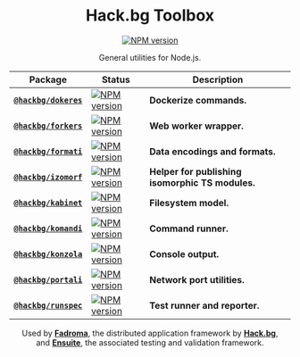 <div align="center">

# Hack.bg Toolbox

[![NPM version](https://img.shields.io/npm/v/@hackbg/toolbox?color=9013fe&label=@hackbg/toolbox&style=for-the-badge)](https://www.npmjs.com/package/@hackbg/toolbox)

General utilities for Node.js.

|Package|Status|Description|
|---|---|---|
|[**`@hackbg/dokeres`**](./dokeres/README.md)|[![NPM version](https://img.shields.io/npm/v/@hackbg/dokeres?color=9013fe&label=&style=for-the-badge)](https://www.npmjs.com/package/@hackbg/dokeres)|**Dockerize commands.**        |
|[**`@hackbg/forkers`**](./forkers/README.md)|[![NPM version](https://img.shields.io/npm/v/@hackbg/forkers?color=9013fe&label=&style=for-the-badge)](https://www.npmjs.com/package/@hackbg/forkers)|**Web worker wrapper.**        |
|[**`@hackbg/formati`**](./formati/README.md)|[![NPM version](https://img.shields.io/npm/v/@hackbg/formati?color=9013fe&label=&style=for-the-badge)](https://www.npmjs.com/package/@hackbg/formati)|**Data encodings and formats.**|
|[**`@hackbg/izomorf`**](./izomorf/README.md)|[![NPM version](https://img.shields.io/npm/v/@hackbg/izomorf?color=9013fe&label=&style=for-the-badge)](https://www.npmjs.com/package/@hackbg/izomorf)|**Helper for publishing isomorphic TS modules.**|
|[**`@hackbg/kabinet`**](./kabinet/README.md)|[![NPM version](https://img.shields.io/npm/v/@hackbg/kabinet?color=9013fe&label=&style=for-the-badge)](https://www.npmjs.com/package/@hackbg/kabinet)|**Filesystem model.**          |
|[**`@hackbg/komandi`**](./komandi/README.md)|[![NPM version](https://img.shields.io/npm/v/@hackbg/komandi?color=9013fe&label=&style=for-the-badge)](https://www.npmjs.com/package/@hackbg/komandi)|**Command runner.**            |
|[**`@hackbg/konzola`**](./konzola/README.md)|[![NPM version](https://img.shields.io/npm/v/@hackbg/konzola?color=9013fe&label=&style=for-the-badge)](https://www.npmjs.com/package/@hackbg/konzola)|**Console output.**            |
|[**`@hackbg/portali`**](./portali/README.md)|[![NPM version](https://img.shields.io/npm/v/@hackbg/portali?color=9013fe&label=&style=for-the-badge)](https://www.npmjs.com/package/@hackbg/portali)|**Network port utilities.**    |
|[**`@hackbg/runspec`**](./runspec/README.md)|[![NPM version](https://img.shields.io/npm/v/@hackbg/runspec?color=9013fe&label=&style=for-the-badge)](https://www.npmjs.com/package/@hackbg/runspec)|**Test runner and reporter.**  |

Used by [**Fadroma**](https://github.com/hackbg/fadroma), the distributed application framework by [**Hack.bg**](https://hack.bg),<br>
and [**Ensuite**](https://github.com/hackbg/ensuite), the associated testing and validation framework.

</div>

